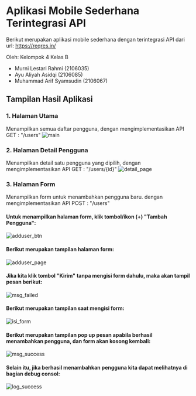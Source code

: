 # Aplikasi Mobile Sederhana Terintegrasi API

Berikut merupakan aplikasi mobile sederhana dengan terintegrasi API dari url: https://reqres.in/ 

Oleh: Kelompok 4 Kelas B
- Murni Lestari Rahmi     (2106035)
- Ayu Aliyah Asidqi       (2106085)
- Muhammad Arif Syamsudin (2106067)

## Tampilan Hasil Aplikasi
### 1. Halaman Utama
Menampilkan semua daftar pengguna, dengan mengimplementasikan API GET : "/users"
![main](https://github.com/murnilestarirahmi/AppMobile_IntegrasiAPI/assets/127415840/3bd70aaa-0d58-4679-bfa4-400894fa988a)

### 2. Halaman Detail Pengguna
Menampilkan detail satu pengguna yang dipilih, dengan mengimplementasikan API GET : "/users/{id}"
![detail_page](https://github.com/murnilestarirahmi/AppMobile_IntegrasiAPI/assets/127415840/e5c1d2b1-9130-46cd-8272-f9f3565413eb)

### 3. Halaman Form
Menampilkan form untuk menambahkan pengguna baru. dengan mengimplementasikan API POST : "/users"
#### Untuk menampilkan halaman form, klik tombol/ikon (+) "Tambah Pengguna":
![adduser_btn](https://github.com/murnilestarirahmi/AppMobile_IntegrasiAPI/assets/127415840/20c65671-c9f5-4dc7-b197-3980ce8f5f3c)

#### Berikut merupakan tampilan halaman form:
![adduser_page](https://github.com/murnilestarirahmi/AppMobile_IntegrasiAPI/assets/127415840/cf65e40d-fc0d-4dc9-92ac-0033d4272ffb)

#### Jika kita klik tombol "Kirim" tanpa mengisi form dahulu, maka akan tampil pesan berikut:
![msg_failed](https://github.com/murnilestarirahmi/AppMobile_IntegrasiAPI/assets/127415840/24c30308-44fa-434e-ae90-81958951e2b5)

#### Berikut merupakan tampilan saat mengisi form:
![isi_form](https://github.com/murnilestarirahmi/AppMobile_IntegrasiAPI/assets/127415840/3d538a2d-eb79-4aff-b73b-e5ea1558f599)

#### Berikut merupakan tampilan pop up pesan apabila berhasil menambahkan pengguna, dan form akan kosong kembali:
![msg_success](https://github.com/murnilestarirahmi/AppMobile_IntegrasiAPI/assets/127415840/40869ffb-58ec-4ce9-b193-adf06b4a5d59)

#### Selain itu, jika berhasil menambahkan pengguna kita dapat melihatnya di bagian debug consol:
![log_success](https://github.com/murnilestarirahmi/AppMobile_IntegrasiAPI/assets/127415840/7f08d6bb-df02-47cb-861c-653a4c726bdc)
